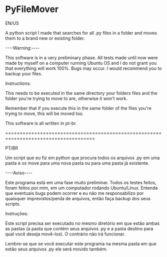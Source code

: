 # PyFileMover

EN/US

A python script I made that searches for all .py files in a folder and moves them to a brand new or existing folder.

----Warning:---- 

This software is in a very preliminary phase. All tests made until now were made by myself on a computer running Ubuntu OS and I do not grant you 
that everything will work 100%. Bugs may occur. I would recommend you to backup your files.

Instructions:

This needs to be executed in the same directory your folders files and the folder you're trying to move to are, otherwise it won't work.

Remember that if you execute this in the same folder of the files you're trying to move, this will be moved too.

This software is all written in pt-br.


=====================================================================================


PT/BR

Um script que eu fiz em python que procura todos os arquivos .py em uma pasta e os move para uma nova pasta ou para uma pasta já existente.

----Aviso----

Este programa está em uma fase muito preliminar. Todos os testes feitos, foram feitos por mim, em um computador rodando Ubuntu/Linux. Entenda que 
eventuais bugs podem ocorrer e eu não me responsabilizo por quaisquer imprevistos/perda de arquivos, então faça backup dos seus scripts.

Instruções:

Este script precisa ser executado no mesmo diretório em que estão ambas as pastas (a pasta que contém seus arquivos .py e a pasta destino para qual você
deseja movê-los). O contrário não irá funcionar.

Lembre-se que se você executar este programa na mesma pasta em que estão seus arquivos .py ele será movido também.
